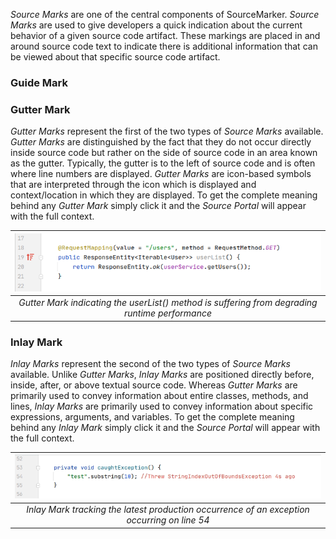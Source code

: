 *Source Marks* are one of the central components of SourceMarker. *Source Marks* are used to give developers a quick indication about the current behavior of a given source code artifact. These markings are placed in and around source code text to indicate there is additional information that can be viewed about that specific source code artifact.

### Guide Mark

### Gutter Mark

*Gutter Marks* represent the first of the two types of *Source Marks* available. *Gutter Marks* are distinguished by the fact that they do not occur directly inside source code but rather on the side of source code in an area known as the gutter. Typically, the gutter is to the left of source code and is often where line numbers are displayed. *Gutter Marks* are icon-based symbols that are interpreted through the icon which is displayed and context/location in which they are displayed. To get the complete meaning behind any *Gutter Mark* simply click it and the *Source Portal* will appear with the full context.

|                       ![](../../assets/screenshots/performance_ramp.png)                       |
|:----------------------------------------------------------------------------------------------:|
| *Gutter Mark indicating the userList() method is suffering from degrading runtime performance* |

### Inlay Mark

*Inlay Marks* represent the second of the two types of *Source Marks* available. Unlike *Gutter Marks*, *Inlay Marks* are positioned directly before, inside, after, or above textual source code. Whereas *Gutter Marks* are primarily used to convey information about entire classes, methods, and lines, *Inlay Marks* are primarily used to convey information about specific expressions, arguments, and variables. To get the complete meaning behind any *Inlay Mark* simply click it and the *Source Portal* will appear with the full context.

|                       ![](../../assets/screenshots/track_sioobe.gif)                        |
|:-------------------------------------------------------------------------------------------:|
| *Inlay Mark tracking the latest production occurrence of an exception occurring on line 54* |
